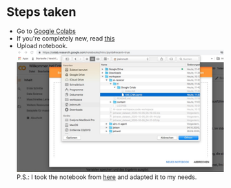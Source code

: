 # Steps taken
- Go to [Google Colabs](https://colab.research.google.com/)
- If you're completely new, read [this](https://colab.research.google.com/notebooks/intro.ipynb)
- Upload notebook. ![Alt](/content/images/colab_upload_notebook.jpg "Colab upload") P.S.: I took the notebook from [here](https://github.com/masato-ka/airc-rl-agent/blob/master/notebooks/colabo/VAE_CNN.ipynb) and adapted it to my needs.